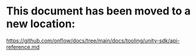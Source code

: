 # This document has been moved to a new location:

https://github.com/onflow/docs/tree/main/docs/tooling/unity-sdk/api-reference.md
